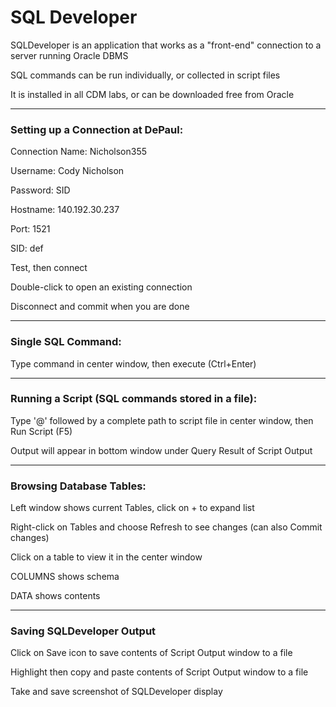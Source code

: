 # SQL Developer

SQLDeveloper is an application that works as a "front-end" connection to a server running Oracle DBMS

SQL commands can be run individually, or collected in script files

It is installed in all CDM labs, or can be downloaded free from Oracle

***

### Setting up a Connection at DePaul:

Connection Name: Nicholson355

Username: Cody Nicholson

Password: SID

Hostname: 140.192.30.237

Port: 1521

SID: def

Test, then connect

Double-click to open an existing connection

Disconnect and commit when you are done


***

### Single SQL Command:

Type command in center window, then execute (Ctrl+Enter)

***

### Running a Script (SQL commands stored in a file):

Type '@' followed by a complete path to script file in center window, then Run Script (F5)

Output will appear in bottom window under Query Result of Script Output

***

### Browsing Database Tables:

Left window shows current Tables, click on + to expand list

Right-click on Tables and choose Refresh to see changes (can also Commit changes)

Click on a table to view it in the center window

COLUMNS shows schema

DATA shows contents

***

### Saving SQLDeveloper Output

Click on Save icon to save contents of Script Output window to a file

Highlight then copy and paste contents of Script Output window to a file

Take and save screenshot of SQLDeveloper display
